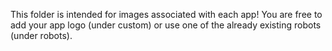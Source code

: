 This folder is intended for images associated with each app!
You are free to add your app logo (under custom) or use one of the already existing robots (under robots).
